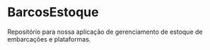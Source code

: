 # BarcosEstoque
Repositório para nossa aplicação de gerenciamento de estoque de embarcações e plataformas.
